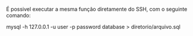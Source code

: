 É possivel executar a mesma função diretamente do SSH, com o seguinte comando:

mysql -h 127.0.0.1 -u user -p password database > diretorio/arquivo.sql

